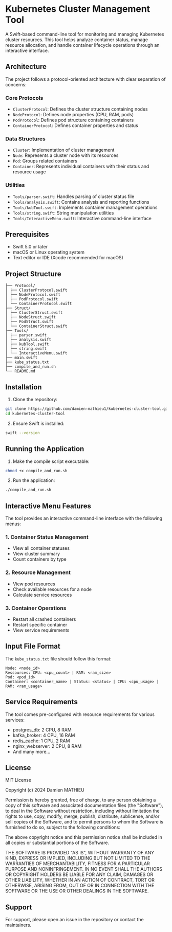 # Kubernetes Cluster Management Tool

A Swift-based command-line tool for monitoring and managing Kubernetes cluster resources. This tool helps analyze container status, manage resource allocation, and handle container lifecycle operations through an interactive interface.

## Architecture

The project follows a protocol-oriented architecture with clear separation of concerns:

### Core Protocols

- `ClusterProtocol`: Defines the cluster structure containing nodes
- `NodeProtocol`: Defines node properties (CPU, RAM, pods)
- `PodProtocol`: Defines pod structure containing containers
- `ContainerProtocol`: Defines container properties and status

### Data Structures

- `Cluster`: Implementation of cluster management
- `Node`: Represents a cluster node with its resources
- `Pod`: Groups related containers
- `Container`: Represents individual containers with their status and resource usage

### Utilities

- `Tools/parser.swift`: Handles parsing of cluster status file
- `Tools/analysis.swift`: Contains analysis and reporting functions
- `Tools/kubTool.swift`: Implements container management operations
- `Tools/string.swift`: String manipulation utilities
- `Tools/InteractiveMenu.swift`: Interactive command-line interface

## Prerequisites

- Swift 5.0 or later
- macOS or Linux operating system
- Text editor or IDE (Xcode recommended for macOS)

## Project Structure

```
├── Protocol/
│ ├── ClusterProtocol.swift
│ ├── NodeProtocol.swift
│ ├── PodProtocol.swift
│ └── ContainerProtocol.swift
├── Struct/
│ ├── ClusterStruct.swift
│ ├── NodeStruct.swift
│ ├── PodStruct.swift
│ └── ContainerStruct.swift
├── Tools/
│ ├── parser.swift
│ ├── analysis.swift
│ ├── kubTool.swift
│ ├── string.swift
│ └── InteractiveMenu.swift
├── main.swift
├── kube_status.txt
├── compile_and_run.sh
└── README.md
```

## Installation

1. Clone the repository:

```bash
git clone https://github.com/damien-mathieu1/kubernetes-cluster-tool.git
cd kubernetes-cluster-tool
```

2. Ensure Swift is installed:

```bash
swift --version
```

## Running the Application

1. Make the compile script executable:

```bash
chmod +x compile_and_run.sh
```

2. Run the application:

```bash
./compile_and_run.sh
```

## Interactive Menu Features

The tool provides an interactive command-line interface with the following menus:

### 1. Container Status Management

- View all container statuses
- View cluster summary
- Count containers by type

### 2. Resource Management

- View pod resources
- Check available resources for a node
- Calculate service resources

### 3. Container Operations

- Restart all crashed containers
- Restart specific container
- View service requirements

## Input File Format

The `kube_status.txt` file should follow this format:

```
Node: <node_id>
Ressources: CPU: <cpu_count> | RAM: <ram_size>
Pod: <pod_id>
Container: <container_name> | Status: <status> | CPU: <cpu_usage> | RAM: <ram_usage>
```

## Service Requirements

The tool comes pre-configured with resource requirements for various services:

- postgres_db: 2 CPU, 8 RAM
- kafka_broker: 4 CPU, 16 RAM
- redis_cache: 1 CPU, 2 RAM
- nginx_webserver: 2 CPU, 8 RAM
- And many more...

## License

MIT License

Copyright (c) 2024 Damien MATHIEU

Permission is hereby granted, free of charge, to any person obtaining a copy
of this software and associated documentation files (the "Software"), to deal
in the Software without restriction, including without limitation the rights
to use, copy, modify, merge, publish, distribute, sublicense, and/or sell
copies of the Software, and to permit persons to whom the Software is
furnished to do so, subject to the following conditions:

The above copyright notice and this permission notice shall be included in all
copies or substantial portions of the Software.

THE SOFTWARE IS PROVIDED "AS IS", WITHOUT WARRANTY OF ANY KIND, EXPRESS OR
IMPLIED, INCLUDING BUT NOT LIMITED TO THE WARRANTIES OF MERCHANTABILITY,
FITNESS FOR A PARTICULAR PURPOSE AND NONINFRINGEMENT. IN NO EVENT SHALL THE
AUTHORS OR COPYRIGHT HOLDERS BE LIABLE FOR ANY CLAIM, DAMAGES OR OTHER
LIABILITY, WHETHER IN AN ACTION OF CONTRACT, TORT OR OTHERWISE, ARISING FROM,
OUT OF OR IN CONNECTION WITH THE SOFTWARE OR THE USE OR OTHER DEALINGS IN THE
SOFTWARE.

## Support

For support, please open an issue in the repository or contact the maintainers.
